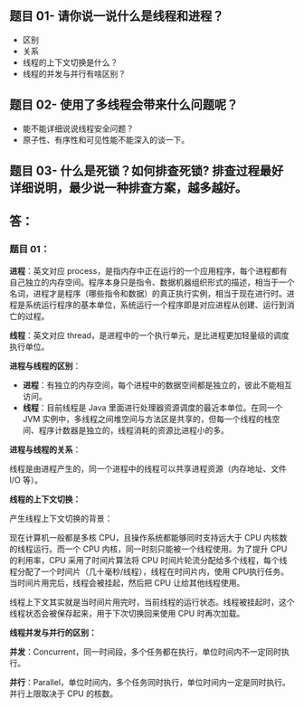 ## **题目 01- 请你说一说什么是线程和进程？**

- 区别
- 关系
- 线程的上下文切换是什么？
- 线程的并发与并行有啥区别？

## **题目 02- 使用了多线程会带来什么问题呢？**

- 能不能详细说说线程安全问题？
- 原子性、有序性和可见性能不能深入的谈一下。

## **题目 03- 什么是死锁？如何排查死锁?** 排查过程最好详细说明，最少说一种排查方案，越多越好。



## 答：

### **题目 01：**

**进程**：英文对应 process，是指内存中正在运行的一个应用程序，每个进程都有自己独立的内存空间。程序本身只是指令、数据机器组织形式的描述，相当于一个名词，进程才是程序（哪些指令和数据）的真正执行实例，相当于现在进行时。进程是系统运行程序的基本单位，系统运行一个程序即是对应进程从创建、运行到消亡的过程。

**线程**：英文对应 thread，是进程中的一个执行单元，是比进程更加轻量级的调度执行单位。

**进程与线程的区别**：

- **进程**：有独立的内存空间，每个进程中的数据空间都是独立的，彼此不能相互访问。
- **线程**：目前线程是 Java 里面进行处理器资源调度的最近本单位。在同一个 JVM 实例中，多线程之间堆空间与方法区是共享的，但每一个线程的栈空间、程序计数器是独立的，线程消耗的资源比进程小的多。

**进程与线程的关系**：

线程是由进程产生的，同一个进程中的线程可以共享进程资源（内存地址、文件 I/O 等）。

**线程的上下文切换：**

产生线程上下文切换的背景：

现在计算机一般都是多核 CPU，且操作系统都能够同时支持远大于 CPU 内核数的线程运行。而一个 CPU 内核，同一时刻只能被一个线程使用。为了提升 CPU 的利用率，CPU 采用了时间片算法将 CPU 时间片轮流分配给多个线程，每个线程分配了一个时间片（几十毫秒/线程），线程在时间片内，使用 CPU执行任务。当时间片用完后，线程会被挂起，然后把 CPU 让给其他线程使用。

线程上下文其实就是当时间片用完时，当前线程的运行状态。线程被挂起时，这个线程状态会被保存起来，用于下次切换回来使用 CPU 时再次加载。

**线程并发与并行的区别：**

**并发**：Concurrent，同一时间段，多个任务都在执行，单位时间内不一定同时执行。

**并行**：Parallel，单位时间内，多个任务同时执行，单位时间内一定是同时执行。并行上限取决于 CPU 的核数。